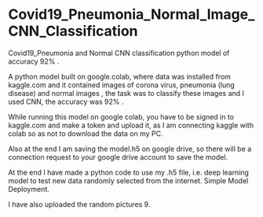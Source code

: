 # Covid19_Pneumonia_Normal_Image_CNN_Classification
Covid19_Pneumonia and Normal CNN classification python model of accuracy 92% .

A python model built on google.colab, where data was installed from kaggle.com and it contained images of corona virus, pneumonia (lung disease) and normal images , the task was to classify these images and I used CNN, the accuracy was 92% .

While running this model on google colab, you have to be signed in to kaggle.com and make a token and upload it, as I am connecting kaggle with colab so as not to download the data on my PC.

Also at the end I am saving the model.h5 on google drive, so there will be a connection request to your google drive account to save the model.

At the end I have made a python code to use my .h5 file, i.e. deep learning model to test new data randomly selected from the internet. Simple Model Deployment.

I have also uploaded the random pictures 9.
